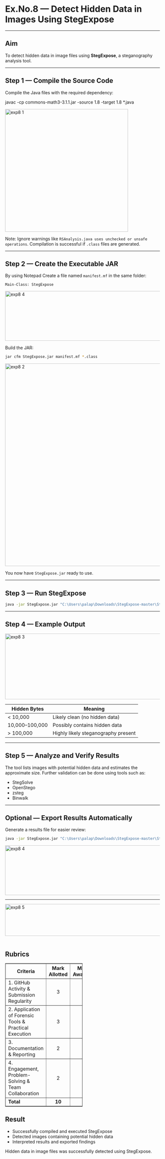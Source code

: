 #  Ex.No.8 — Detect Hidden Data in Images Using StegExpose
---
##  Aim

To detect hidden data in image files using **StegExpose**, a steganography analysis tool.

---
##  Step 1 — Compile the Source Code

Compile the Java files with the required dependency:

javac -cp commons-math3-3.1.1.jar -source 1.8 -target 1.8 *.java

<img width="400" alt="exp8 1" src="https://github.com/user-attachments/assets/0a35f66b-fd82-4cca-9ef3-88eee8c54139" />

 Note: Ignore warnings like `RSAnalysis.java uses unchecked or unsafe operations`. Compilation is successful if `.class` files are generated.

---

##  Step 2 — Create the Executable JAR
By using Notepad
Create a file named `manifest.mf` in the same folder:

```
Main-Class: StegExpose
```
<img width="1712" height="162" alt="exp8 4" src="https://github.com/user-attachments/assets/ede74e26-efa2-4727-8124-21acfb21d570" />

Build the JAR:

```bash
jar cfm StegExpose.jar manifest.mf *.class
```

<img width="1836" height="660" alt="exp8 2" src="https://github.com/user-attachments/assets/4116a087-0040-4f14-80a7-ee04a3866935" />



 You now have `StegExpose.jar` ready to use.

---

##  Step 3 — Run StegExpose

```bash
java -jar StegExpose.jar "C:\Users\palap\Downloads\StegExpose-master\StegExpose-master\testFolder"
```

---

##  Step 4 — Example Output

<img width="1716" height="214" alt="exp8 3" src="https://github.com/user-attachments/assets/39904131-568a-4911-bb9d-9f98149521c6" />



| Hidden Bytes   | Meaning                             |
| -------------- | ----------------------------------- |
| < 10,000       | Likely clean (no hidden data)       |
| 10,000–100,000 | Possibly contains hidden data       |
| > 100,000      | Highly likely steganography present |

---

## Step 5 — Analyze and Verify Results

The tool lists images with potential hidden data and estimates the approximate size. Further validation can be done using tools such as:

* StegSolve
* OpenStego
* zsteg
* Binwalk

---

##  Optional — Export Results Automatically

Generate a results file for easier review:

```bash
java -jar StegExpose.jar "C:\Users\palap\Downloads\StegExpose-master\StegExpose-master\testFolder" fast 0.3 results.csv

```
<img width="1712" height="162" alt="exp8 4" src="https://github.com/user-attachments/assets/0c75cac4-c396-4ff7-a16b-0a7bc0df88bb" />



---
<img width="581" height="104" alt="exp8 5" src="https://github.com/user-attachments/assets/27adfc08-776c-4692-92aa-61bba7a5f662" />
<br> <br>

## Rubrics
<table style="width:50%; border-collapse:collapse;" border="1"> <tr> <th>Criteria</th> <th>Mark Allotted</th> <th>Mark Awarded</th> </tr> <tr> <td>1. GitHub Activity & Submission Regularity</td> <td style="text-align:center;">3</td> <td style="text-align:center;"></td> </tr> <tr> <td>2. Application of Forensic Tools & Practical Execution</td> <td style="text-align:center;">3</td> <td style="text-align:center;"></td> </tr> <tr> <td>3. Documentation & Reporting</td> <td style="text-align:center;">2</td> <td style="text-align:center;"></td> </tr> <tr> <td>4. Engagement, Problem-Solving & Team Collaboration</td> <td style="text-align:center;">2</td> <td style="text-align:center;"></td> </tr> <tr> <td><b>Total</b></td> <td style="text-align:center;"><b>10</b></td> <td style="text-align:center;"></td> </tr> </table>

##  Result

* Successfully compiled and executed StegExpose
* Detected images containing potential hidden data
* Interpreted results and exported findings

Hidden data in image files was successfully detected using StegExpose.
